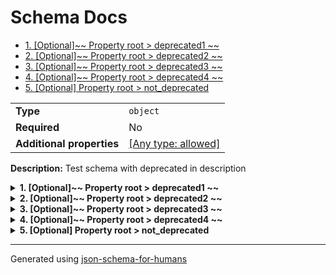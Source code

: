 # Schema Docs

- [1. [Optional]~~ Property root > deprecated1 ~~](#deprecated1)
- [2. [Optional]~~ Property root > deprecated2 ~~](#deprecated2)
- [3. [Optional]~~ Property root > deprecated3 ~~](#deprecated3)
- [4. [Optional]~~ Property root > deprecated4 ~~](#deprecated4)
- [5. [Optional] Property root > not_deprecated](#not_deprecated)

|                           |                                                                           |
| ------------------------- | ------------------------------------------------------------------------- |
| **Type**                  | `object`                                                                  |
| **Required**              | No                                                                        |
| **Additional properties** | [[Any type: allowed]](# "Additional Properties of any type are allowed.") |

**Description:** Test schema with deprecated in description

<details>
<summary>
<strong> <a name="deprecated1"></a>1. [Optional]~~ Property root > deprecated1 ~~</strong>  

</summary>
<blockquote>

|                           |                                                                           |
| ------------------------- | ------------------------------------------------------------------------- |
| **Type**                  | `object`                                                                  |
| **Required**              | No                                                                        |
| **Deprecated**            | [Deprecated]                                                              |
| **Additional properties** | [[Any type: allowed]](# "Additional Properties of any type are allowed.") |

**Description:** [Deprecated]

</blockquote>
</details>

<details>
<summary>
<strong> <a name="deprecated2"></a>2. [Optional]~~ Property root > deprecated2 ~~</strong>  

</summary>
<blockquote>

|                           |                                                                           |
| ------------------------- | ------------------------------------------------------------------------- |
| **Type**                  | `object`                                                                  |
| **Required**              | No                                                                        |
| **Deprecated**            | [Deprecated]                                                              |
| **Additional properties** | [[Any type: allowed]](# "Additional Properties of any type are allowed.") |

**Description:** [Deprecated - Use `not_deprecated` instead]

</blockquote>
</details>

<details>
<summary>
<strong> <a name="deprecated3"></a>3. [Optional]~~ Property root > deprecated3 ~~</strong>  

</summary>
<blockquote>

|                           |                                                                           |
| ------------------------- | ------------------------------------------------------------------------- |
| **Type**                  | `object`                                                                  |
| **Required**              | No                                                                        |
| **Deprecated**            | [Deprecated]                                                              |
| **Additional properties** | [[Any type: allowed]](# "Additional Properties of any type are allowed.") |

**Description:** This is [Deprecated]

</blockquote>
</details>

<details>
<summary>
<strong> <a name="deprecated4"></a>4. [Optional]~~ Property root > deprecated4 ~~</strong>  

</summary>
<blockquote>

|                           |                                                                           |
| ------------------------- | ------------------------------------------------------------------------- |
| **Type**                  | `object`                                                                  |
| **Required**              | No                                                                        |
| **Deprecated**            | [Deprecated]                                                              |
| **Additional properties** | [[Any type: allowed]](# "Additional Properties of any type are allowed.") |

**Description:** This is [Deprecated - Use `not_deprecated` instead]

</blockquote>
</details>

<details>
<summary>
<strong> <a name="not_deprecated"></a>5. [Optional] Property root > not_deprecated</strong>  

</summary>
<blockquote>

|              |          |
| ------------ | -------- |
| **Type**     | `string` |
| **Required** | No       |

</blockquote>
</details>

----------------------------------------------------------------------------------------------------------------------------
Generated using [json-schema-for-humans](https://github.com/coveooss/json-schema-for-humans)